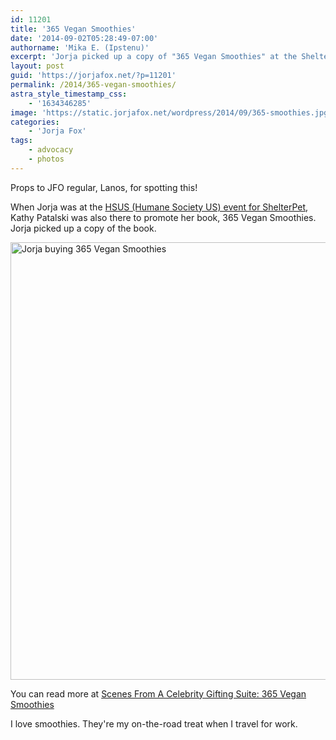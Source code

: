 ```yaml
---
id: 11201
title: '365 Vegan Smoothies'
date: '2014-09-02T05:28:49-07:00'
authorname: 'Mika E. (Ipstenu)'
excerpt: 'Jorja picked up a copy of "365 Vegan Smoothies" at the ShelterPet gathering in August.'
layout: post
guid: 'https://jorjafox.net/?p=11201'
permalink: /2014/365-vegan-smoothies/
astra_style_timestamp_css:
    - '1634346285'
image: 'https://static.jorjafox.net/wordpress/2014/09/365-smoothies.jpg'
categories:
    - 'Jorja Fox'
tags:
    - advocacy
    - photos
---
```


Props to JFO regular, Lanos, for spotting this!

When Jorja was at the <a title="Show Shelter Pets Some Love" href="https://jorjafox.net/2014/show-shelter-pets-some-love/">HSUS (Humane Society US) event for ShelterPet</a>, Kathy Patalski was also there to promote her book, 365 Vegan Smoothies. Jorja picked up a copy of the book.

<a href="https://jorjafox.net/gallery/media/online/lunchboxbunch-20140828.jpg"><img class="aligncenter size-large wp-image-11204" src="//static.jorjafox.net/wordpress/2014/09/lunchboxbunch-20140828.jpg" alt="Jorja buying 365 Vegan Smoothies" width="600" height="700" /></a>

You can read more at <a href="http://kblog.lunchboxbunch.com/2014/08/scenes-from-celebrity-gifting-suite-365.html">Scenes From A Celebrity Gifting Suite: 365 Vegan Smoothies</a>

I love smoothies. They're my on-the-road treat when I travel for work.
